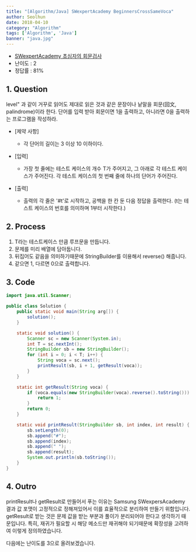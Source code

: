 ```yaml
---
title: "[Algorithm/Java] SWexpertAcademy BeginnersCrossSameVoca"
author: Seolhun
date: 2018-04-10
category: "Algorithm"
tags: ['Algorithm', 'Java']
banner: "java.jpg"
---
```

- [SWexpertAcademy 초심자의 회문검사](https://www.swexpertacademy.com/main/code/problem/problemDetail.do?contestProbId=AV5PyTLqAf4DFAUq&categoryId=AV5PyTLqAf4DFAUq&categoryType=CODE)
- 난이도 : 2
- 정답률 : 81%


## 1. Question
level" 과 같이 거꾸로 읽어도 제대로 읽은 것과 같은 문장이나 낱말을 회문(回文, palindrome)이라 한다. 단어를 입력 받아 회문이면 1을 출력하고, 아니라면 0을 출력하는 프로그램을 작성하라.

- [제약 사항]
  - 각 단어의 길이는 3 이상 10 이하이다.

- [입력]
  - 가장 첫 줄에는 테스트 케이스의 개수 T가 주어지고, 그 아래로 각 테스트 케이스가 주어진다. 각 테스트 케이스의 첫 번째 줄에 하나의 단어가 주어진다.

- [출력]
  - 출력의 각 줄은 '#t'로 시작하고, 공백을 한 칸 둔 다음 정답을 출력한다. (t는 테스트 케이스의 번호를 의미하며 1부터 시작한다.)

## 2. Process
1. T라는 테스트케이스 만큼 루프문을 만듭니다.
2. 문제를 미리 배열에 담아둡니다.
3. 뒤집어도 같음을 의미하기때문에 StringBuilder를 이용해서 reverse() 해줍니다.
4. 같으면 1, 다르면 0으로 출력합니다.

## 3. Code
```java
import java.util.Scanner;

public class Solution {
    public static void main(String arg[]) {
        solution();
    }

    static void solution() {
        Scanner sc = new Scanner(System.in);
        int T = sc.nextInt();
        StringBuilder sb = new StringBuilder();
        for (int i = 0; i < T; i++) {
            String voca = sc.next();
            printResult(sb, i + 1, getResult(voca));
        }
    }

    static int getResult(String voca) {
        if (voca.equals(new StringBuilder(voca).reverse().toString())) {
            return 1;
        }
        return 0;
    }

    static void printResult(StringBuilder sb, int index, int result) {
        sb.setLength(0);
        sb.append("#");
        sb.append(index);
        sb.append(" ");
        sb.append(result);
        System.out.println(sb.toString());
    }
}
```

## 4. Outro
printResult나 getResult로 만들어서 푸는 이유는 Samsung SWexpersAcademy 결과 값 포맷이 고정적으로 정해져있어서 이를 효율적으로 분리하여 만들기 위함입니다. getResult로 받는 것은 문제 값을 받는 부분과 풀이가 분리되어야 한다고 생각하기 때문입니다. 특히, 재귀가 필요할 시 해당 메소드만 재귀해야 되기때문에 확장성을 고려하여 이렇게 정의하였습니다.

다음에는 난이도를 3으로 올려보겠습니다.
